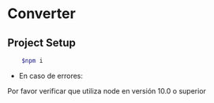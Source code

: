 # Converter

## Project Setup

```bash
    $npm i 
```

* En caso de errores:

Por favor verificar que utiliza node en versión 10.0 o superior